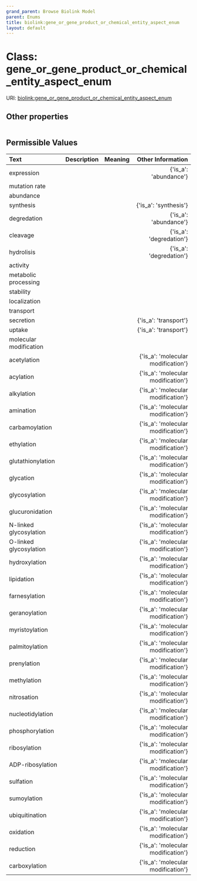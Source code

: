```yaml
---
grand_parent: Browse Biolink Model
parent: Enums
title: biolink:gene_or_gene_product_or_chemical_entity_aspect_enum
layout: default
---
```


# Class: gene_or_gene_product_or_chemical_entity_aspect_enum




URI: [biolink:gene_or_gene_product_or_chemical_entity_aspect_enum](https://w3id.org/biolink/vocab/gene_or_gene_product_or_chemical_entity_aspect_enum)


## Other properties

|  |  |  |
| --- | --- | --- |

## Permissible Values

| Text | Description | Meaning | Other Information |
| :--- | :---: | :---: | ---: |
| expression |  |  | {'is_a': 'abundance'} |
| mutation rate |  |  |  |
| abundance |  |  |  |
| synthesis |  |  | {'is_a': 'synthesis'} |
| degredation |  |  | {'is_a': 'abundance'} |
| cleavage |  |  | {'is_a': 'degredation'} |
| hydrolisis |  |  | {'is_a': 'degredation'} |
| activity |  |  |  |
| metabolic processing |  |  |  |
| stability |  |  |  |
| localization |  |  |  |
| transport |  |  |  |
| secretion |  |  | {'is_a': 'transport'} |
| uptake |  |  | {'is_a': 'transport'} |
| molecular modification |  |  |  |
| acetylation |  |  | {'is_a': 'molecular modification'} |
| acylation |  |  | {'is_a': 'molecular modification'} |
| alkylation |  |  | {'is_a': 'molecular modification'} |
| amination |  |  | {'is_a': 'molecular modification'} |
| carbamoylation |  |  | {'is_a': 'molecular modification'} |
| ethylation |  |  | {'is_a': 'molecular modification'} |
| glutathionylation |  |  | {'is_a': 'molecular modification'} |
| glycation |  |  | {'is_a': 'molecular modification'} |
| glycosylation |  |  | {'is_a': 'molecular modification'} |
| glucuronidation |  |  | {'is_a': 'molecular modification'} |
| N-linked glycosylation |  |  | {'is_a': 'molecular modification'} |
| O-linked glycosylation |  |  | {'is_a': 'molecular modification'} |
| hydroxylation |  |  | {'is_a': 'molecular modification'} |
| lipidation |  |  | {'is_a': 'molecular modification'} |
| farnesylation |  |  | {'is_a': 'molecular modification'} |
| geranoylation |  |  | {'is_a': 'molecular modification'} |
| myristoylation |  |  | {'is_a': 'molecular modification'} |
| palmitoylation |  |  | {'is_a': 'molecular modification'} |
| prenylation |  |  | {'is_a': 'molecular modification'} |
| methylation |  |  | {'is_a': 'molecular modification'} |
| nitrosation |  |  | {'is_a': 'molecular modification'} |
| nucleotidylation |  |  | {'is_a': 'molecular modification'} |
| phosphorylation |  |  | {'is_a': 'molecular modification'} |
| ribosylation |  |  | {'is_a': 'molecular modification'} |
| ADP-ribosylation |  |  | {'is_a': 'molecular modification'} |
| sulfation |  |  | {'is_a': 'molecular modification'} |
| sumoylation |  |  | {'is_a': 'molecular modification'} |
| ubiquitination |  |  | {'is_a': 'molecular modification'} |
| oxidation |  |  | {'is_a': 'molecular modification'} |
| reduction |  |  | {'is_a': 'molecular modification'} |
| carboxylation |  |  | {'is_a': 'molecular modification'} |

